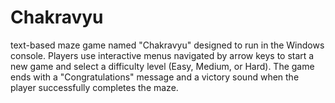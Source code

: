 # Chakravyu
text-based maze game named "Chakravyu" designed to run in the Windows console. Players use interactive menus navigated by arrow keys to start a new game and select a difficulty level (Easy, Medium, or Hard). The game ends with a "Congratulations" message and a victory sound when the player successfully completes the maze.
